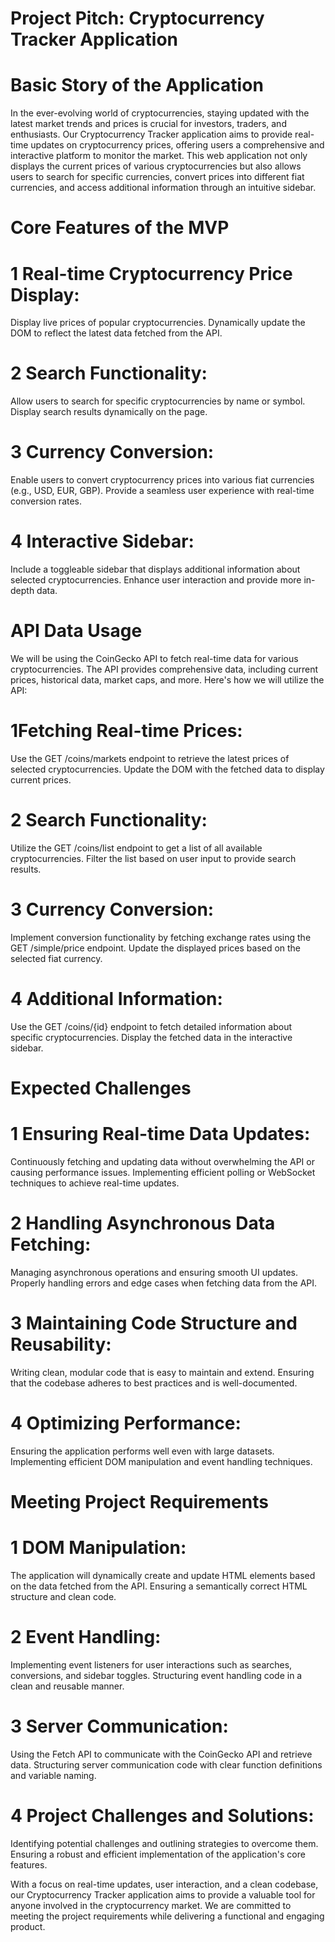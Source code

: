 # Project Pitch: Cryptocurrency Tracker Application
# Basic Story of the Application

In the ever-evolving world of cryptocurrencies, staying updated with the latest market trends and prices is crucial for investors, traders, and enthusiasts. Our Cryptocurrency Tracker application aims to provide real-time updates on cryptocurrency prices, offering users a comprehensive and interactive platform to monitor the market. This web application not only displays the current prices of various cryptocurrencies but also allows users to search for specific currencies, convert prices into different fiat currencies, and access additional information through an intuitive sidebar.

# Core Features of the MVP
# 1 Real-time Cryptocurrency Price Display:

Display live prices of popular cryptocurrencies.
Dynamically update the DOM to reflect the latest data fetched from the API.
# 2 Search Functionality:

Allow users to search for specific cryptocurrencies by name or symbol.
Display search results dynamically on the page.
# 3 Currency Conversion:

Enable users to convert cryptocurrency prices into various fiat currencies (e.g., USD, EUR, GBP).
Provide a seamless user experience with real-time conversion rates.
# 4 Interactive Sidebar:

Include a toggleable sidebar that displays additional information about selected cryptocurrencies.
Enhance user interaction and provide more in-depth data.
# API Data Usage
We will be using the CoinGecko API to fetch real-time data for various cryptocurrencies. The API provides comprehensive data, including current prices, historical data, market caps, and more. Here's how we will utilize the API:

# 1Fetching Real-time Prices:

Use the GET /coins/markets endpoint to retrieve the latest prices of selected cryptocurrencies.
Update the DOM with the fetched data to display current prices.
# 2 Search Functionality:

Utilize the GET /coins/list endpoint to get a list of all available cryptocurrencies.
Filter the list based on user input to provide search results.
# 3 Currency Conversion:

Implement conversion functionality by fetching exchange rates using the GET /simple/price endpoint.
Update the displayed prices based on the selected fiat currency.
# 4 Additional Information:

Use the GET /coins/{id} endpoint to fetch detailed information about specific cryptocurrencies.
Display the fetched data in the interactive sidebar.
# Expected Challenges
# 1 Ensuring Real-time Data Updates:

Continuously fetching and updating data without overwhelming the API or causing performance issues.
Implementing efficient polling or WebSocket techniques to achieve real-time updates.
# 2 Handling Asynchronous Data Fetching:

Managing asynchronous operations and ensuring smooth UI updates.
Properly handling errors and edge cases when fetching data from the API.
# 3 Maintaining Code Structure and Reusability:

Writing clean, modular code that is easy to maintain and extend.
Ensuring that the codebase adheres to best practices and is well-documented.
# 4 Optimizing Performance:

Ensuring the application performs well even with large datasets.
Implementing efficient DOM manipulation and event handling techniques.
# Meeting Project Requirements
# 1 DOM Manipulation:

The application will dynamically create and update HTML elements based on the data fetched from the API.
Ensuring a semantically correct HTML structure and clean code.
# 2 Event Handling:

Implementing event listeners for user interactions such as searches, conversions, and sidebar toggles.
Structuring event handling code in a clean and reusable manner.
# 3 Server Communication:

Using the Fetch API to communicate with the CoinGecko API and retrieve data.
Structuring server communication code with clear function definitions and variable naming.
# 4 Project Challenges and Solutions:

Identifying potential challenges and outlining strategies to overcome them.
Ensuring a robust and efficient implementation of the application's core features.


With a focus on real-time updates, user interaction, and a clean codebase, our Cryptocurrency Tracker application aims to provide a valuable tool for anyone involved in the cryptocurrency market. We are committed to meeting the project requirements while delivering a functional and engaging product.



